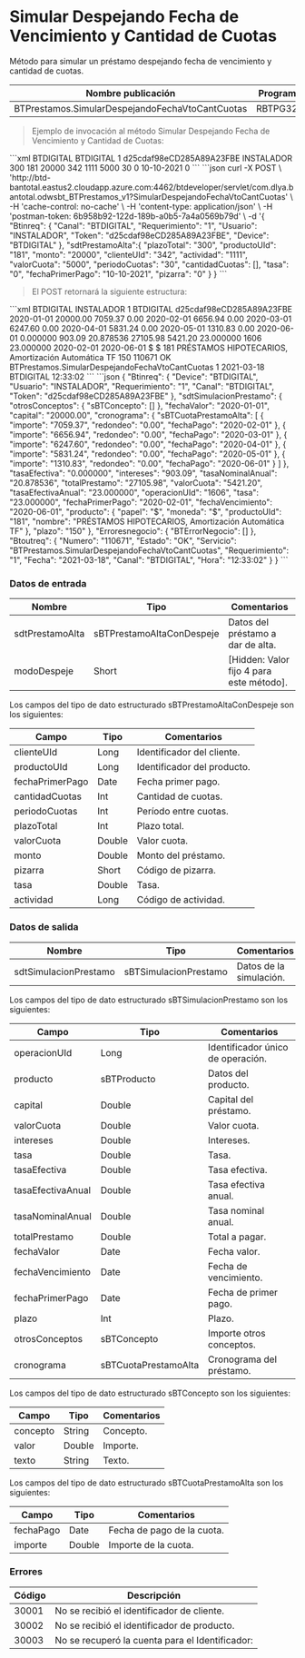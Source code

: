 # Simular Despejando Fecha de Vencimiento y Cantidad de Cuotas 

Método para simular un préstamo despejando fecha de vencimiento y cantidad de cuotas. 

Nombre publicación | Programa | Global/País 
--------- | ----------- | ----------- 
BTPrestamos.SimularDespejandoFechaVtoCantCuotas | RBTPG322 | Global 

> Ejemplo de invocación al método Simular Despejando Fecha de Vencimiento y Cantidad de Cuotas: 

<code-group> 
<code-block title="XML" active> 
```xml 
<soapenv:Envelope xmlns:soapenv="http://schemas.xmlsoap.org/soap/envelope/" xmlns:bts="http://uy.com.dlya.bantotal/BTSOA/"> 
   <soapenv:Header/> 
   <soapenv:Body> 
      <bts:BTPrestamos.SimularDespejandoFechaVtoCantCuotas> 
         <bts:Btinreq> 
            <bts:Device>BTDIGITAL</bts:Device> 
            <bts:Canal>BTDIGITAL</bts:Canal> 
            <bts:Requerimiento>1</bts:Requerimiento> 
            <bts:Token>d25cdaf98eCD285A89A23FBE</bts:Token> 
            <bts:Usuario>INSTALADOR</bts:Usuario> 
         </bts:Btinreq> 
         <bts:sdtPrestamoAlta> 
            <bts:plazoTotal>300</bts:plazoTotal> 
            <bts:productoUId>181</bts:productoUId> 
            <bts:monto>20000</bts:monto> 
            <bts:clienteUId>342</bts:clienteUId> 
            <bts:actividad>1111</bts:actividad> 
            <bts:valorCuota>5000</bts:valorCuota> 
            <bts:periodoCuotas>30</bts:periodoCuotas> 
            <bts:cantidadCuotas></bts:cantidadCuotas> 
            <bts:tasa>0</bts:tasa> 
            <bts:fechaPrimerPago>10-10-2021</bts:fechaPrimerPago> 
            <bts:pizarra>0</bts:pizarra> 
         </bts:sdtPrestamoAlta> 
      </bts:BTPrestamos.SimularDespejandoFechaVtoCantCuotas> 
   </soapenv:Body> 
</soapenv:Envelope> 
``` 
</code-block> 

<code-block title="JSON"> 
```json 
curl -X POST \ 
  'http://btd-bantotal.eastus2.cloudapp.azure.com:4462/btdeveloper/servlet/com.dlya.bantotal.odwsbt_BTPrestamos_v1?SimularDespejandoFechaVtoCantCuotas' \ 
  -H 'cache-control: no-cache' \ 
  -H 'content-type: application/json' \ 
  -H 'postman-token: 6b958b92-122d-189b-a0b5-7a4a0569b79d' \ 
  -d '{ 
		"Btinreq": { 
			"Canal": "BTDIGITAL", 
			"Requerimiento": "1", 
			"Usuario": "INSTALADOR", 
			"Token": "d25cdaf98eCD285A89A23FBE", 
			"Device": "BTDIGITAL"		 
		},  
		"sdtPrestamoAlta":{ 
		   "plazoTotal": "300", 
		   "productoUId": "181", 
		   "monto": "20000", 
		   "clienteUId": "342", 
		   "actividad": "1111", 
		   "valorCuota": "5000", 
		   "periodoCuotas": "30", 
		   "cantidadCuotas": [], 
		   "tasa": "0", 
		   "fechaPrimerPago": "10-10-2021", 
		   "pizarra": "0" 
		} 
	} 
``` 
</code-block> 
</code-group> 

> El POST retornará la siguiente estructura: 

<code-group> 
<code-block title="XML" active> 
```xml 
<SOAP-ENV:Envelope xmlns:SOAP-ENV="http://schemas.xmlsoap.org/soap/envelope/" xmlns:xsd="http://www.w3.org/2001/XMLSchema" xmlns:SOAP-ENC="http://schemas.xmlsoap.org/soap/encoding/" xmlns:xsi="http://www.w3.org/2001/XMLSchema-instance"> 
   <SOAP-ENV:Body> 
      <BTPrestamos.SimularDespejandoFechaVtoCantCuotasResponse xmlns="http://uy.com.dlya.bantotal/BTSOA/"> 
         <Btinreq> 
            <Device>BTDIGITAL</Device> 
            <Usuario>INSTALADOR</Usuario> 
            <Requerimiento>1</Requerimiento> 
            <Canal>BTDIGITAL</Canal> 
            <Token>d25cdaf98eCD285A89A23FBE</Token> 
         </Btinreq> 
         <sdtSimulacionPrestamo> 
            <otrosConceptos></otrosConceptos> 
            <fechaValor>2020-01-01</fechaValor> 
            <capital>20000.00</capital> 
            <cronograma> 
               <sBTCuotaPrestamoAlta> 
                  <importe>7059.37</importe> 
                  <redondeo>0.00</redondeo> 
                  <fechaPago>2020-02-01</fechaPago> 
               </sBTCuotaPrestamoAlta> 
               <sBTCuotaPrestamoAlta> 
                  <importe>6656.94</importe> 
                  <redondeo>0.00</redondeo> 
                  <fechaPago>2020-03-01</fechaPago> 
               </sBTCuotaPrestamoAlta> 
               <sBTCuotaPrestamoAlta> 
                  <importe>6247.60</importe> 
                  <redondeo>0.00</redondeo> 
                  <fechaPago>2020-04-01</fechaPago> 
               </sBTCuotaPrestamoAlta> 
               <sBTCuotaPrestamoAlta> 
                  <importe>5831.24</importe> 
                  <redondeo>0.00</redondeo> 
                  <fechaPago>2020-05-01</fechaPago> 
               </sBTCuotaPrestamoAlta> 
               <sBTCuotaPrestamoAlta> 
                  <importe>1310.83</importe> 
                  <redondeo>0.00</redondeo> 
                  <fechaPago>2020-06-01</fechaPago> 
               </sBTCuotaPrestamoAlta> 
            </cronograma> 
            <tasaEfectiva>0.000000</tasaEfectiva> 
            <intereses>903.09</intereses> 
            <tasaNominalAnual>20.878536</tasaNominalAnual> 
            <totalPrestamo>27105.98</totalPrestamo> 
            <valorCuota>5421.20</valorCuota> 
            <tasaEfectivaAnual>23.000000</tasaEfectivaAnual> 
            <operacionUId>1606</operacionUId> 
            <tasa>23.000000</tasa> 
            <fechaPrimerPago>2020-02-01</fechaPrimerPago> 
            <fechaVencimiento>2020-06-01</fechaVencimiento> 
            <producto> 
               <papel>$</papel> 
               <moneda>$</moneda> 
               <productoUId>181</productoUId> 
               <nombre>PRÉSTAMOS HIPOTECARIOS, Amortización Automática TF</nombre> 
            </producto> 
            <plazo>150</plazo> 
         </sdtSimulacionPrestamo> 
         <Erroresnegocio></Erroresnegocio> 
         <Btoutreq> 
            <Numero>110671</Numero> 
            <Estado>OK</Estado> 
            <Servicio>BTPrestamos.SimularDespejandoFechaVtoCantCuotas</Servicio> 
            <Requerimiento>1</Requerimiento> 
            <Fecha>2021-03-18</Fecha> 
            <Canal>BTDIGITAL</Canal> 
            <Hora>12:33:02</Hora> 
         </Btoutreq> 
      </BTPrestamos.SimularDespejandoFechaVtoCantCuotasResponse> 
   </SOAP-ENV:Body> 
</SOAP-ENV:Envelope> 
``` 
</code-block> 

<code-block title="JSON"> 
```json 
{ 
   "Btinreq": { 
      "Device": "BTDIGITAL", 
      "Usuario": "INSTALADOR", 
      "Requerimiento": "1", 
      "Canal": "BTDIGITAL", 
      "Token": "d25cdaf98eCD285A89A23FBE" 
   }, 
   "sdtSimulacionPrestamo": { 
	  "otrosConceptos": { 
	  	"sBTConcepto": [] 
	  }, 
      "fechaValor": "2020-01-01", 
      "capital": "20000.00", 
      "cronograma": { 
         "sBTCuotaPrestamoAlta": [ 
            { 
               "importe": "7059.37", 
               "redondeo": "0.00", 
               "fechaPago": "2020-02-01" 
            }, 
            { 
               "importe": "6656.94", 
               "redondeo": "0.00", 
               "fechaPago": "2020-03-01" 
            }, 
            { 
               "importe": "6247.60", 
               "redondeo": "0.00", 
               "fechaPago": "2020-04-01" 
            }, 
            { 
               "importe": "5831.24", 
               "redondeo": "0.00", 
               "fechaPago": "2020-05-01" 
            }, 
            { 
               "importe": "1310.83", 
               "redondeo": "0.00", 
               "fechaPago": "2020-06-01" 
            } 
         ] 
      }, 
      "tasaEfectiva": "0.000000", 
      "intereses": "903.09", 
      "tasaNominalAnual": "20.878536", 
      "totalPrestamo": "27105.98", 
      "valorCuota": "5421.20", 
      "tasaEfectivaAnual": "23.000000", 
      "operacionUId": "1606", 
      "tasa": "23.000000", 
      "fechaPrimerPago": "2020-02-01", 
      "fechaVencimiento": "2020-06-01", 
      "producto": { 
         "papel": "$", 
         "moneda": "$", 
         "productoUId": "181", 
         "nombre": "PRÉSTAMOS HIPOTECARIOS, Amortización Automática TF" 
      }, 
      "plazo": "150" 
   }, 
   "Erroresnegocio": { 
        "BTErrorNegocio": [] 
   }, 
   "Btoutreq": { 
      "Numero": "110671", 
      "Estado": "OK", 
      "Servicio": "BTPrestamos.SimularDespejandoFechaVtoCantCuotas", 
      "Requerimiento": "1", 
      "Fecha": "2021-03-18", 
      "Canal": "BTDIGITAL", 
      "Hora": "12:33:02" 
   } 
} 
``` 
</code-block> 
</code-group> 

### Datos de entrada 

Nombre | Tipo | Comentarios 
--------- | ----------- | ----------- 
sdtPrestamoAlta | sBTPrestamoAltaConDespeje | Datos del préstamo a dar de alta. 
modoDespeje  | Short | [Hidden: Valor fijo 4 para este método]. 

Los campos del tipo de dato estructurado sBTPrestamoAltaConDespeje son los siguientes: 

Campo | Tipo | Comentarios 
--------- | ----------- | -----------  
clienteUId | Long | Identificador del cliente. 
productoUId | Long | Identificador del producto. 
fechaPrimerPago | Date | Fecha primer pago. 
cantidadCuotas | Int | Cantidad de cuotas. 
periodoCuotas | Int | Período entre cuotas. 
plazoTotal | Int | Plazo total. 
valorCuota | Double | Valor cuota. 
monto | Double | Monto del préstamo. 
pizarra | Short | Código de pizarra. 
tasa | Double | Tasa. 
actividad | Long | Código de actividad. 

### Datos de salida 

Nombre | Tipo | Comentarios 
--------- | ----------- | ----------- 
sdtSimulacionPrestamo | sBTSimulacionPrestamo | Datos de la simulación. 

Los campos del tipo de dato estructurado sBTSimulacionPrestamo son los siguientes: 

Campo | Tipo | Comentarios 
--------- | ----------- | ----------- 
operacionUId | Long | Identificador único de operación. 
producto | sBTProducto | Datos del producto. 
capital | Double | Capital del préstamo. 
valorCuota | Double | Valor cuota. 
intereses | Double | Intereses. 
tasa | Double | Tasa. 
tasaEfectiva | Double | Tasa efectiva. 
tasaEfectivaAnual | Double | Tasa efectiva anual. 
tasaNominalAnual | Double | Tasa nominal anual. 
totalPrestamo | Double | Total a pagar. 
fechaValor | Date | Fecha valor. 
fechaVencimiento | Date | Fecha de vencimiento. 
fechaPrimerPago | Date | Fecha de primer pago. 
plazo | Int | Plazo. 
otrosConceptos | sBTConcepto | Importe otros conceptos.  
cronograma | sBTCuotaPrestamoAlta | Cronograma del préstamo. 

Los campos del tipo de dato estructurado sBTConcepto son los siguientes: 

Campo | Tipo | Comentarios 
--------- | ----------- | ----------- 
concepto | String | Concepto. 
valor | Double | Importe. 
texto | String | Texto. 

Los campos del tipo de dato estructurado sBTCuotaPrestamoAlta son los siguientes: 

Campo | Tipo | Comentarios 
--------- | ----------- | ----------- 
fechaPago	| Date	| Fecha de pago de la cuota. 
importe	| Double	| Importe de la cuota. 

### Errores 

Código | Descripción 
--------- | ----------- 
30001 | No se recibió el identificador de cliente. 
30002 | No se recibió el identificador de producto. 
30003 | No se recuperó la cuenta para el Identificador:  

 
